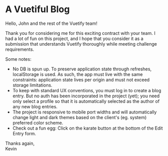 # A Vuetiful Blog


Hello, John and the rest of the Vuetify team!

Thank you for considering me for this exciting contract with your team. I had
a lot of fun on this project, and I hope that you consider it as a submission that understands Vuetify thoroughly while meeting challenge
requirements.

Some notes:
- No DB is spun up. To preserve application state through refreshes, localStorage is used. As such, the app must live with the same constraints: application state lives per origin and must not exceed storage limitations.
- To keep with standard UX conventions, you must log in to create a blog entry. But no auth has been incorporated in the project (yet); you need only select a profile so that it is automatically selected as the author of any new blog entries.
- The project is responsive to mobile port widths and will automatically change light and dark themes based on the client's (eg. system) preferred color scheme.
- Check out a fun egg: Click on the karate button at the bottom of the Edit Entry form.

Thanks again,<br>
Kevin
